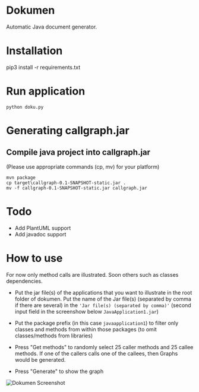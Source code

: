 # Dokumen

Automatic Java document generator.

# Installation

pip3 install -r requirements.txt

# Run application

```python doku.py```

# Generating callgraph.jar
## Compile java project into callgraph.jar

(Please use appropriate commands (cp, mv) for your platform)

```
mvn package 
cp target\callgraph-0.1-SNAPSHOT-static.jar . 
mv -f callgraph-0.1-SNAPSHOT-static.jar callgraph.jar
```

# Todo

- Add PlantUML support
- Add javadoc support

# How to use

For now only method calls are illustrated. Soon others such as classes dependencies. 

- Put the jar file(s) of the applications that you want to illustrate in the root folder of dokumen. Put the name of the Jar file(s) (separated by comma if there are several) in the `'Jar file(s) (separated by comma)'` (second input field in the screenshow below `JavaApplication1.jar`)

- Put the package prefix (in this case `javaapplication1`) to filter only classes and methods from within those packages (to omit classes/methods from libraries)

- Press "Get methods" to randomly select 25 caller methods and 25 callee methods. If one of the callers calls one of the callees, then Graphs would be generated.

- Press "Generate" to show the graph


![Dokumen Screenshot](images/dokumen.png "Dokumen")

